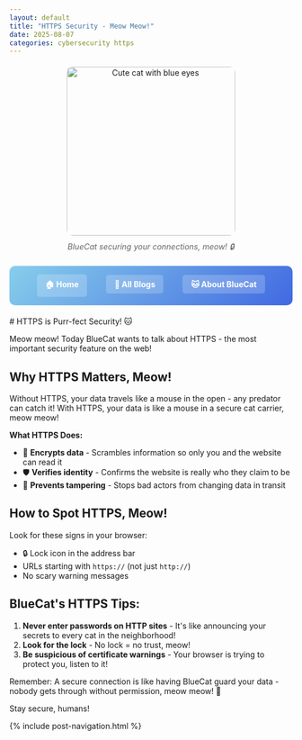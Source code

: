 ```yaml
---
layout: default
title: "HTTPS Security - Meow Meow!"
date: 2025-08-07
categories: cybersecurity https
---
```


<div style="text-align: center; margin: 20px 0;">
    <img src="https://images.unsplash.com/photo-1518791841217-8f162f1e1131?ixlib=rb-4.0.3&auto=format&fit=crop&w=800&q=80" alt="Cute cat with blue eyes" style="max-width: 100%; height: 300px; object-fit: cover; border-radius: 10px;">
    <p style="font-style: italic; color: #666; margin-top: 10px;">BlueCat securing your connections, meow! 🔒</p>
</div>
<div style="background: linear-gradient(135deg, #87CEEB, #4169E1); padding: 15px; border-radius: 10px; margin: 20px 0; text-align: center;">
    <a href="{{ '/' | relative_url }}" style="color: white; text-decoration: none; font-weight: bold; margin: 0 15px; display: inline-block; padding: 8px 15px; background: rgba(255,255,255,0.2); border-radius: 5px; transition: all 0.3s;">🏠 Home</a>
    <a href="{{ '/blogs/' | relative_url }}" style="color: white; text-decoration: none; font-weight: bold; margin: 0 15px; display: inline-block; padding: 8px 15px; background: rgba(255,255,255,0.2); border-radius: 5px; transition: all 0.3s;">📝 All Blogs</a>
    <a href="{{ '/about/' | relative_url }}" style="color: white; text-decoration: none; font-weight: bold; margin: 0 15px; display: inline-block; padding: 8px 15px; background: rgba(255,255,255,0.2); border-radius: 5px; transition: all 0.3s;">🐱 About BlueCat</a>
</div>
# HTTPS is Purr-fect Security! 🐱

Meow meow! Today BlueCat wants to talk about HTTPS - the most important security feature on the web!

## Why HTTPS Matters, Meow!

Without HTTPS, your data travels like a mouse in the open - any predator can catch it! With HTTPS, your data is like a mouse in a secure cat carrier, meow meow!

**What HTTPS Does:**
- 🔐 **Encrypts data** - Scrambles information so only you and the website can read it
- 🛡️ **Verifies identity** - Confirms the website is really who they claim to be  
- 🚫 **Prevents tampering** - Stops bad actors from changing data in transit

## How to Spot HTTPS, Meow!

Look for these signs in your browser:
- 🔒 Lock icon in the address bar
- URLs starting with `https://` (not just `http://`)
- No scary warning messages

## BlueCat's HTTPS Tips:

1. **Never enter passwords on HTTP sites** - It's like announcing your secrets to every cat in the neighborhood!
2. **Look for the lock** - No lock = no trust, meow!
3. **Be suspicious of certificate warnings** - Your browser is trying to protect you, listen to it!

Remember: A secure connection is like having BlueCat guard your data - nobody gets through without permission, meow meow! 🐾

Stay secure, humans!

{% include post-navigation.html %}

